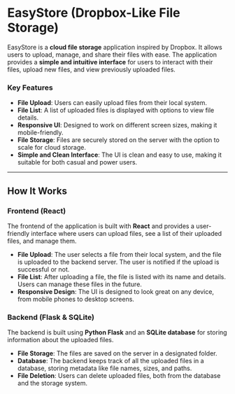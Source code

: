 # EasyStore (Dropbox-Like File Storage)

EasyStore is a **cloud file storage** application inspired by Dropbox. It allows users to upload, manage, and share their files with ease. The application provides a **simple and intuitive interface** for users to interact with their files, upload new files, and view previously uploaded files.

### Key Features
- **File Upload**: Users can easily upload files from their local system.
- **File List**: A list of uploaded files is displayed with options to view file details.
- **Responsive UI**: Designed to work on different screen sizes, making it mobile-friendly.
- **File Storage**: Files are securely stored on the server with the option to scale for cloud storage.
- **Simple and Clean Interface**: The UI is clean and easy to use, making it suitable for both casual and power users.

---

## How It Works

### Frontend (React)
The frontend of the application is built with **React** and provides a user-friendly interface where users can upload files, see a list of their uploaded files, and manage them.

- **File Upload**: The user selects a file from their local system, and the file is uploaded to the backend server. The user is notified if the upload is successful or not.
- **File List**: After uploading a file, the file is listed with its name and details. Users can manage these files in the future.
- **Responsive Design**: The UI is designed to look great on any device, from mobile phones to desktop screens.

### Backend (Flask & SQLite)
The backend is built using **Python Flask** and an **SQLite database** for storing information about the uploaded files.

- **File Storage**: The files are saved on the server in a designated folder.
- **Database**: The backend keeps track of all the uploaded files in a database, storing metadata like file names, sizes, and paths.
- **File Deletion**: Users can delete uploaded files, both from the database and the storage system.



